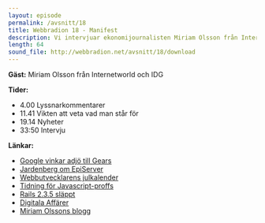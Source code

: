 ```yaml
---
layout: episode
permalink: /avsnitt/18
title: Webbradion 18 - Manifest
description: Vi intervjuar ekonomijournalisten Miriam Olsson från Internetworld och diskuterar vikten i att veta vad man står för (främst kanske som företagare). 
length: 64
sound_file: http://webbradion.net/avsnitt/18/download
---
```


**Gäst:**
Miriam Olsson från Internetworld och IDG

**Tider:**
* 4.00 Lyssnarkommentarer
* 11.41 Vikten att veta vad man står för
* 19.14 Nyheter
* 33:50 Intervju

**Länkar:**
* [Google vinkar adjö till Gears](http://latimesblogs.latimes.com/technology/2009/11/google-gears.html)
* [Jardenberg om EpiServer](http://jardenberg.se/b/darfor-ar-episerver-en-dalig-ide-for-bonnier/)
* [Webbutvecklarens julkalender](http://24ways.org)
* [Tidning för Javascript-proffs](http://www.jsmag.com/)
* [Rails 2.3.5 släppt](http://weblog.rubyonrails.org/2009/11/30/ruby-on-rails-2-3-5-released)
* [Digitala Affärer](http://digitalaaffarer.se)
* [Miriam Olssons blogg](http://www.molsson.com/)
